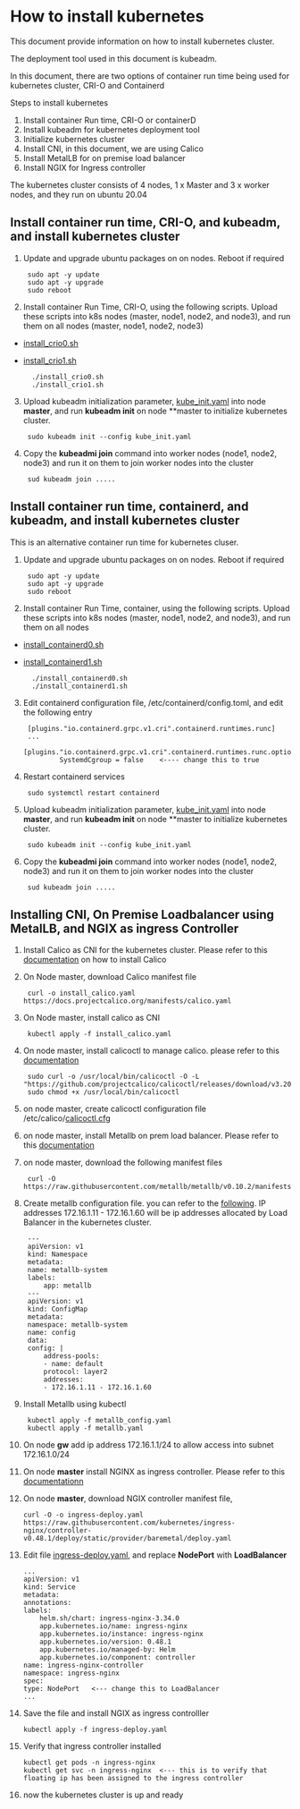# How to install kubernetes

This document provide information on how to install kubernetes cluster.

The deployment tool used in this document is kubeadm.

In this document, there are two options of container run time being used for kubernetes cluster, CRI-O and Containerd

Steps to install kubernetes
1. Install container Run time, CRI-O or containerD
2. Install kubeadm for kubernetes deployment tool
3. Initialize kubernetes cluster
4. Install CNI, in this document, we are using Calico
5. Install MetalLB for on premise load balancer
6. Install NGIX for Ingress controller

The kubernetes cluster consists of 4 nodes, 1 x Master and  3 x worker nodes, and they run on ubuntu 20.04

## Install container run time, CRI-O, and kubeadm, and install kubernetes cluster
1. Update and upgrade ubuntu packages on on nodes. Reboot if required

        sudo apt -y update
        sudo apt -y upgrade
        sudo reboot

2. Install container Run Time, CRI-O, using the following scripts. Upload these scripts into k8s nodes (master, node1, node2, and node3), and run them on all nodes (master, node1, node2, node3)
- [install_crio0.sh](install_crio0.sh)
- [install_crio1.sh](install_crio1.sh)

        ./install_crio0.sh
        ./install_crio1.sh

3. Upload kubeadm initialization parameter, [kube_init.yaml](kube_init.yaml) into node **master**, and run **kubeadm init** on node **master to initialize kubernetes cluster.

        sudo kubeadm init --config kube_init.yaml

4. Copy the **kubeadmi join** command into worker nodes (node1, node2, node3) and run it on them to join worker nodes into the cluster

        sud kubeadm join .....

## Install container run time, containerd, and kubeadm, and install kubernetes cluster
This is an alternative container run time for kubernetes cluser.

1. Update and upgrade ubuntu packages on on nodes. Reboot if required

        sudo apt -y update
        sudo apt -y upgrade
        sudo reboot

2. Install container Run Time, container, using the following scripts. Upload these scripts into k8s nodes (master, node1, node2, and node3), and run them on all nodes

- [install_containerd0.sh](install_containerd0.sh)
- [install_containerd1.sh](install_containerd1.sh)

        ./install_containerd0.sh
        ./install_containerd1.sh

3. Edit containerd configuration file, /etc/containerd/config.toml, and edit the following entry

        [plugins."io.containerd.grpc.v1.cri".containerd.runtimes.runc]
        ...
            [plugins."io.containerd.grpc.v1.cri".containerd.runtimes.runc.options]
                SystemdCgroup = false    <---- change this to true

4. Restart containerd services

        sudo systemctl restart containerd

5. Upload kubeadm initialization parameter, [kube_init.yaml](kube_init.yaml) into node **master**, and run **kubeadm init** on node **master to initialize kubernetes cluster.

        sudo kubeadm init --config kube_init.yaml

6. Copy the **kubeadmi join** command into worker nodes (node1, node2, node3) and run it on them to join worker nodes into the cluster

        sud kubeadm join .....



## Installing CNI, On Premise Loadbalancer using MetalLB, and NGIX as ingress Controller

1. Install Calico as CNI for the kubernetes cluster. Please refer to this [documentation](https://docs.projectcalico.org/getting-started/kubernetes/self-managed-onprem/onpremises) on how to install Calico

2. On Node master, download Calico manifest file

        curl -o install_calico.yaml https://docs.projectcalico.org/manifests/calico.yaml

3. On Node master, install calico as CNI
        
        kubectl apply -f install_calico.yaml

4. On node master, install calicoctl to manage calico. please refer to this [documentation](https://docs.projectcalico.org/getting-started/clis/calicoctl/install)

        sudo curl -o /usr/local/bin/calicoctl -O -L  "https://github.com/projectcalico/calicoctl/releases/download/v3.20.0/calicoctl" 
        sudo chmod +x /usr/local/bin/calicoctl

5. on node master, create calicoctl configuration file /etc/calico/[calicoctl.cfg](calicoctl.cfg)

6. on node master, install Metallb on prem load balancer. Please refer to this [documentation](https://metallb.universe.tf/installation/)
7. on node master, download the following manifest files

        curl -O https://raw.githubusercontent.com/metallb/metallb/v0.10.2/manifests/metallb.yaml

8. Create metallb configuration file. you can refer to the [following](metallb_config.yaml). IP addresses 172.16.1.11 - 172.16.1.60 will be ip addresses allocated by Load Balancer in the kubernetes cluster. 

        ---
        apiVersion: v1
        kind: Namespace
        metadata:
        name: metallb-system
        labels:
            app: metallb
        ---
        apiVersion: v1
        kind: ConfigMap
        metadata:
        namespace: metallb-system
        name: config
        data:
        config: |
            address-pools:
            - name: default
            protocol: layer2
            addresses:
            - 172.16.1.11 - 172.16.1.60

9. Install Metallb  using kubectl 

        kubectl apply -f metallb_config.yaml
        kubectl apply -f metallb.yaml

10. On node **gw** add ip address 172.16.1.1/24 to allow access into subnet 172.16.1.0/24

11. On node **master** install NGINX as ingress controller. Please refer to this [documentationn](https://kubernetes.github.io/ingress-nginx/deploy/#bare-metal)

12. On node **master**, download NGIX controller manifest file, 

        curl -O -o ingress-deploy.yaml https://raw.githubusercontent.com/kubernetes/ingress-nginx/controller-v0.48.1/deploy/static/provider/baremetal/deploy.yaml

13. Edit file [ingress-deploy.yaml](ingress-deploy.yaml), and replace **NodePort** with **LoadBalancer**

        ...
        apiVersion: v1
        kind: Service
        metadata:
        annotations:
        labels:
            helm.sh/chart: ingress-nginx-3.34.0
            app.kubernetes.io/name: ingress-nginx
            app.kubernetes.io/instance: ingress-nginx
            app.kubernetes.io/version: 0.48.1
            app.kubernetes.io/managed-by: Helm
            app.kubernetes.io/component: controller
        name: ingress-nginx-controller
        namespace: ingress-nginx
        spec:
        type: NodePort   <--- change this to LoadBalancer
        ...

14. Save the file and install NGIX as ingress controlller

        kubectl apply -f ingress-deploy.yaml

15. Verify that ingress controller installed

        kubectl get pods -n ingress-nginx
        kubectl get svc -n ingress-nginx  <--- this is to verify that floating ip has been assigned to the ingress controller

16. now the kubernetes cluster is up and ready



